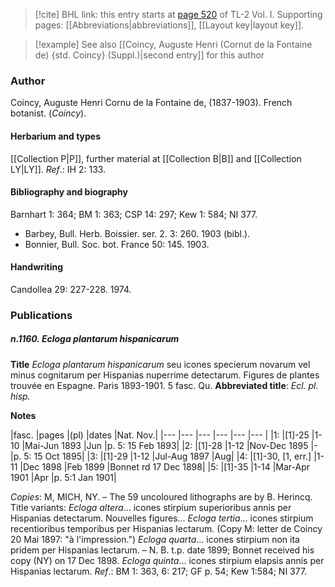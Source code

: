> [!cite] BHL link: this entry starts at [page 520](https://www.biodiversitylibrary.org/item/103414#page/568/mode/1up) of TL-2 Vol. I.
> Supporting pages: [[Abbreviations|abbreviations]], [[Layout key|layout key]].

> [!example] See also [[Coincy, Auguste Henri (Cornut de la Fontaine de) {std. Coincy} (Suppl.)|second entry]] for this author

### Author

Coincy, Auguste Henri Cornu de la Fontaine de, (1837-1903). French botanist. (*Coincy*).

#### Herbarium and types

[[Collection P|P]], further material at [[Collection B|B]] and [[Collection LY|LY]].
*Ref*.: IH 2: 133.

#### Bibliography and biography

Barnhart 1: 364; BM 1: 363; CSP 14: 297; Kew 1: 584; NI 377.
- Barbey, Bull. Herb. Boissier. ser. 2. 3: 260. 1903 (bibl.).
- Bonnier, Bull. Soc. bot. France 50: 145. 1903.

#### Handwriting

Candollea 29: 227-228. 1974.

### Publications

##### n.1160. Ecloga plantarum hispanicarum

**Title**
*Ecloga plantarum hispanicarum* seu icones specierum novarum vel minus cognitarum per Hispanias nuperrime detectarum. Figures de plantes trouvée en Espagne. Paris 1893-1901. 5 fasc. Qu.
**Abbreviated title**: *Ecl. pl. hisp.*

**Notes**

|fasc.	|pages	|(pl)	|dates	|Nat. Nov.|
|---	|---	|---	|---	|---	|---	|
|1:	|\[1\]-25	|1-10	|Mai-Jun 1893	|Jun	|p. 5: 15 Feb 1893|
|2:	|\[1\]-28	|1-12	|Nov-Dec 1895	|-	|p. 5: 15 Oct 1895|
|3:	|\[1\]-29	|1-12	|Jul-Aug 1897	|Aug|
|4:	|\[1\]-30, \[1, err.\]	|1-11	|Dec 1898	|Feb 1899	|Bonnet rd 17 Dec 1898|
|5:	|\[1\]-35	|1-14	|Mar-Apr 1901	|Apr	|p. 5:1 Jan 1901|

*Copies*: M, MICH, NY. – The 59 uncoloured lithographs are by B. Herincq.
Title variants:
*Ecloga altera*... icones stirpium superioribus annis per Hispanias detectarum. Nouvelles figures...
*Ecloga tertia*... icones stirpium recentioribus temporibus per Hispanias lectarum. (Copy M: letter de Coincy 20 Mai 1897: "à l'impression.")
*Ecloga quarta*... icones stirpium non ita pridem per Hispanias lectarum. – N. B. t.p. date 1899; Bonnet received his copy (NY) on 17 Dec 1898.
*Ecloga quinta*... icones stirpium elapsis annis per Hispanias lectarum.
*Ref*.: BM 1: 363, 6: 217; GF p. 54; Kew 1:584; NI 377.

